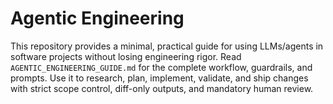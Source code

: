 # Agentic Engineering

This repository provides a minimal, practical guide for using LLMs/agents in software projects without losing engineering rigor. Read `AGENTIC_ENGINEERING_GUIDE.md` for the complete workflow, guardrails, and prompts. Use it to research, plan, implement, validate, and ship changes with strict scope control, diff-only outputs, and mandatory human review.